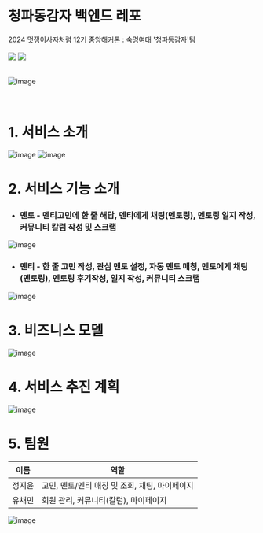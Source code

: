 # 청파동감자 백엔드 레포
2024 멋쟁이사자처럼 12기 중앙해커톤 : 숙명여대 '청파동감자'팀
<br/><br/><img src="https://img.shields.io/badge/python-3776AB?style=for-the-badge&logo=python&logoColor=white"> <img src="https://img.shields.io/badge/django-092E20?style=for-the-badge&logo=django&logoColor=white"><br/><br/>

![image](https://github.com/user-attachments/assets/ce43bc66-2170-495c-8fa0-e1a8d1779003)
<br/><br/><br/>
# 1. 서비스 소개
![image](https://github.com/user-attachments/assets/6fc36315-f48f-40da-a560-a80316fc9a2a)
![image](https://github.com/user-attachments/assets/19577fd9-205c-4db8-b38c-4a970b6699f8)

# 2. 서비스 기능 소개
- ### 멘토 - 멘티고민에 한 줄 해답, 멘티에게 채팅(멘토링), 멘토링 일지 작성, 커뮤니티 칼럼 작성 및 스크랩
![image](https://github.com/user-attachments/assets/400f6f87-4f2a-4fed-ad0d-23b575114dc6)

- ### 멘티 - 한 줄 고민 작성, 관심 멘토 설정, 자동 멘토 매칭, 멘토에게 채팅(멘토링), 멘토링 후기작성, 일지 작성, 커뮤니티 스크랩 
![image](https://github.com/user-attachments/assets/c655239c-53db-4858-aa5c-7ef9a4ed8279)

# 3. 비즈니스 모델
![image](https://github.com/user-attachments/assets/c1e6d081-654b-4938-b286-90b51cc4b7b4)

# 4. 서비스 추진 계획
![image](https://github.com/user-attachments/assets/2b23b613-53e1-4b7a-a776-b6c289876753)


# 5. 팀원
<!--|박우현|성윤정|장유빈|정지윤|유채민|
|------|-----|------|------|------|
|기획&디자인|프론트엔드|프론트엔드|백엔드|백엔드|
|![image](https://github.com/user-attachments/assets/65f126ae-ced5-481c-9581-77dc360d1a5c)|![image](https://github.com/user-attachments/assets/f52e6ebe-95cf-4aec-b47a-92510545e1fa)|![image](https://github.com/user-attachments/assets/6ba8d460-1961-4e70-8a3f-7996a5c68834)|![image](https://github.com/user-attachments/assets/de293745-9521-49fe-bf22-6a2be869fbc6)|![image](https://github.com/user-attachments/assets/530bbbe8-4f62-43ed-8a25-becf22c67c56)|-->

|이름|역할|
|-----|-----|
|정지윤|고민, 멘토/멘티 매칭 및 조회, 채팅, 마이페이지|
|유채민|회원 관리, 커뮤니티(칼럼), 마이페이지|


![image](https://github.com/user-attachments/assets/8470f1df-dc11-43f9-9299-1cd5846304ac)


